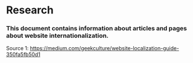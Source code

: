 # Research

### This document contains information about articles and pages about website internationalization.

Source 1: https://medium.com/geekculture/website-localization-guide-350fa5fb50d1

